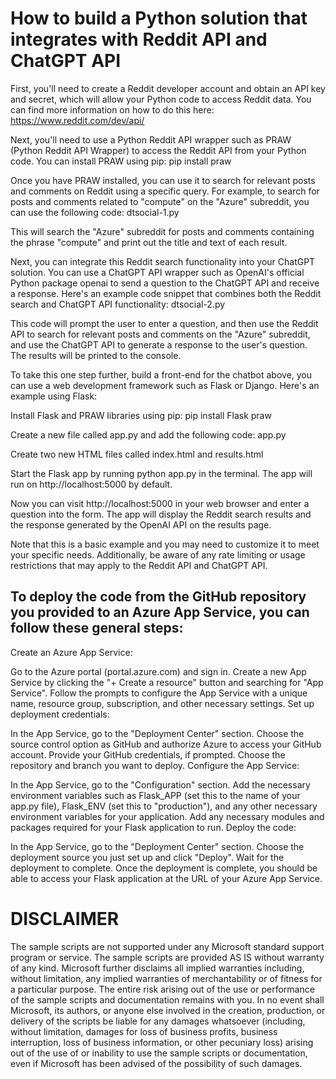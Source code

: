 # How to build a Python solution that integrates with Reddit API and ChatGPT API

First, you'll need to create a Reddit developer account and obtain an API key and secret, which will allow your Python code to access Reddit data. You can find more information on how to do this here: https://www.reddit.com/dev/api/

Next, you'll need to use a Python Reddit API wrapper such as PRAW (Python Reddit API Wrapper) to access the Reddit API from your Python code. You can install PRAW using pip:
pip install praw

Once you have PRAW installed, you can use it to search for relevant posts and comments on Reddit using a specific query. For example, to search for posts and comments related to "compute" on the "Azure" subreddit, you can use the following code: dtsocial-1.py

This will search the "Azure" subreddit for posts and comments containing the phrase "compute" and print out the title and text of each result.

Next, you can integrate this Reddit search functionality into your ChatGPT solution. You can use a ChatGPT API wrapper such as OpenAI's official Python package openai to send a question to the ChatGPT API and receive a response. Here's an example code snippet that combines both the Reddit search and ChatGPT API functionality: dtsocial-2.py

This code will prompt the user to enter a question, and then use the Reddit API to search for relevant posts and comments on the "Azure" subreddit, and use the ChatGPT API to generate a response to the user's question. The results will be printed to the console.

To take this one step further, build a front-end for the chatbot above, you can use a web development framework such as Flask or Django. Here's an example using Flask:

Install Flask and PRAW libraries using pip:
pip install Flask praw

Create a new file called app.py and add the following code: app.py

Create two new HTML files called index.html and results.html

Start the Flask app by running python app.py in the terminal. The app will run on http://localhost:5000 by default.

Now you can visit http://localhost:5000 in your web browser and enter a question into the form. The app will display the Reddit search results and the response generated by the OpenAI API on the results page.

Note that this is a basic example and you may need to customize it to meet your specific needs. Additionally, be aware of any rate limiting or usage restrictions that may apply to the Reddit API and ChatGPT API.

## To deploy the code from the GitHub repository you provided to an Azure App Service, you can follow these general steps:

Create an Azure App Service:

Go to the Azure portal (portal.azure.com) and sign in.
Create a new App Service by clicking the "+ Create a resource" button and searching for "App Service".
Follow the prompts to configure the App Service with a unique name, resource group, subscription, and other necessary settings.
Set up deployment credentials:

In the App Service, go to the "Deployment Center" section.
Choose the source control option as GitHub and authorize Azure to access your GitHub account.
Provide your GitHub credentials, if prompted.
Choose the repository and branch you want to deploy.
Configure the App Service:

In the App Service, go to the "Configuration" section.
Add the necessary environment variables such as Flask_APP (set this to the name of your app.py file), Flask_ENV (set this to "production"), and any other necessary environment variables for your application.
Add any necessary modules and packages required for your Flask application to run.
Deploy the code:

In the App Service, go to the "Deployment Center" section.
Choose the deployment source you just set up and click "Deploy".
Wait for the deployment to complete.
Once the deployment is complete, you should be able to access your Flask application at the URL of your Azure App Service.

# DISCLAIMER
The sample scripts are not supported under any Microsoft standard support program or service. The sample scripts are provided AS IS without warranty of any kind. Microsoft further disclaims all implied warranties including, without limitation, any implied warranties of merchantability or of fitness for a particular purpose. The entire risk arising out of the use or performance of the sample scripts and documentation remains with you. In no event shall Microsoft, its authors, or anyone else involved in the creation, production, or delivery of the scripts be liable for any damages whatsoever (including, without limitation, damages for loss of business profits, business interruption, loss of business information, or other pecuniary loss) arising out of the use of or inability to use the sample scripts or documentation, even if Microsoft has been advised of the possibility of such damages.
